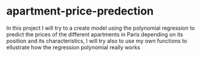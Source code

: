 # apartment-price-predection
In this project I will try to a create model using the polynomial regression to predict the prices of the different apartments in Paris depending on its position and its characteristics, I will try also to use my own functions to ellustrate how the regression polynomial really works
